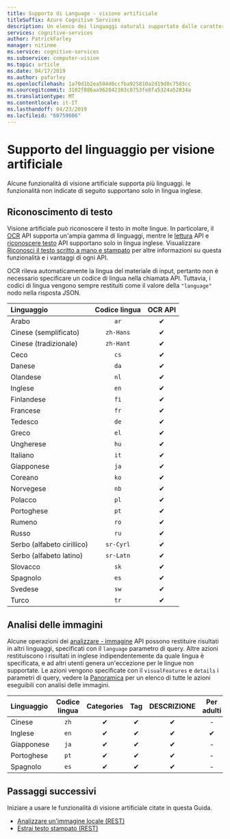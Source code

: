 ```yaml
---
title: Supporto di Language - visione artificiale
titleSuffix: Azure Cognitive Services
description: Un elenco dei linguaggi naturali supportate dalle caratteristiche di visione artificiale.
services: cognitive-services
author: PatrickFarley
manager: nitinme
ms.service: cognitive-services
ms.subservice: computer-vision
ms.topic: article
ms.date: 04/17/2019
ms.author: pafarley
ms.openlocfilehash: 1a70d1b2ea504d0ccfba925810a2d19d0c7583cc
ms.sourcegitcommit: 3102f886aa962842303c8753fe8fa5324a52834a
ms.translationtype: MT
ms.contentlocale: it-IT
ms.lasthandoff: 04/23/2019
ms.locfileid: "60759606"
---
```

# <a name="language-support-for-computer-vision"></a>Supporto del linguaggio per visione artificiale

Alcune funzionalità di visione artificiale supporta più linguaggi. le funzionalità non indicate di seguito supportano solo in lingua inglese.

## <a name="text-recognition"></a>Riconoscimento di testo

Visione artificiale può riconoscere il testo in molte lingue. In particolare, il [OCR](https://westus.dev.cognitive.microsoft.com/docs/services/5adf991815e1060e6355ad44/operations/56f91f2e778daf14a499e1fc) API supporta un'ampia gamma di linguaggi, mentre le [lettura](https://westus.dev.cognitive.microsoft.com/docs/services/5adf991815e1060e6355ad44/operations/2afb498089f74080d7ef85eb) API e [riconoscere testo](https://westus.dev.cognitive.microsoft.com/docs/services/5adf991815e1060e6355ad44/operations/587f2c6a154055056008f200) API supportano solo in lingua inglese. Visualizzare [Riconosci il testo scritto a mano e stampato](concept-recognizing-text.md) per altre informazioni su questa funzionalità e i vantaggi di ogni API.

OCR rileva automaticamente la lingua del materiale di input, pertanto non è necessario specificare un codice di lingua nella chiamata API. Tuttavia, i codici di lingua vengono sempre restituiti come il valore della `"language"` nodo nella risposta JSON.

|Linguaggio| Codice lingua | OCR API |
|:-----|:----:|:-----:|
|Arabo | `ar`|✔ |
|Cinese (semplificato) | `zh-Hans`|✔ |
|Cinese (tradizionale) | `zh-Hant`|✔ |
|Ceco | `cs` |✔ |
|Danese | `da` |✔ |
|Olandese | `nl` |✔ |
|Inglese | `en` |✔ |
|Finlandese | `fi` |✔ |
|Francese | `fr` |✔ |
|Tedesco | `de` |✔ |
|Greco | `el` |✔ |
|Ungherese | `hu` |✔ |
|Italiano | `it` |✔ |
|Giapponese | `ja` |✔ |
|Coreano | `ko` |✔ |
|Norvegese | `nb` |✔ |
|Polacco | `pl` |✔ |
|Portoghese | `pt` |✔ |
|Rumeno | `ro` |✔ |
|Russo | `ru` |✔ |
|Serbo (alfabeto cirillico) | `sr-Cyrl` |✔ |
|Serbo (alfabeto latino) | `sr-Latn` |✔ |
|Slovacco | `sk` |✔ |
|Spagnolo | `es` |✔ |
|Svedese | `sw` |✔ |
|Turco | `tr` |✔ |

## <a name="image-analysis"></a>Analisi delle immagini

Alcune operazioni dei [analizzare - immagine](https://westus.dev.cognitive.microsoft.com/docs/services/5adf991815e1060e6355ad44/operations/56f91f2e778daf14a499e1fa) API possono restituire risultati in altri linguaggi, specificati con il `language` parametro di query. Altre azioni restituiscono i risultati in inglese indipendentemente da quale lingua è specificata, e ad altri utenti genera un'eccezione per le lingue non supportate. Le azioni vengono specificate con il `visualFeatures` e `details` i parametri di query, vedere la [Panoramica](home.md) per un elenco di tutte le azioni eseguibili con analisi delle immagini.

|Linguaggio | Codice lingua | Categories | Tag | DESCRIZIONE | Per adulti | Marchi | Colore | Visi | ImageType | Oggetti | Celebrità | Punti di riferimento |
|:---|:---:|:----:|:---:|:---:|:---:|:---:|:---:|:---:|:---:|:---:|:---:|:---:|
|Cinese | `zh`    | ✔ | ✔| ✔|-|-|-|-|-|❌|✔|✔|
|Inglese | `en`   | ✔ | ✔| ✔|✔|✔|✔|✔|✔|✔|✔|✔|
|Giapponese | `ja`   | ✔ | ✔| ✔|-|-|-|-|-|❌|✔|✔|
|Portoghese | `pt` | ✔ | ✔| ✔|-|-|-|-|-|❌|✔|✔|
|Spagnolo | `es`    | ✔ | ✔| ✔|-|-|-|-|-|❌|✔|✔|

## <a name="next-steps"></a>Passaggi successivi

Iniziare a usare le funzionalità di visione artificiale citate in questa Guida.

* [Analizzare un'immagine locale (REST)](./quickstarts/csharp-analyze.md)
* [Estrai testo stampato (REST)](./quickstarts/csharp-print-text.md)
